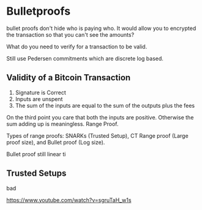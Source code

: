 # Bulletproofs



bullet proofs don't hide who is paying who. It would allow you to encrypted the transaction so that you can't see the amounts?


What do you need to verify for a transaction to be valid.

Still use Pedersen commitments which are discrete log based.

## Validity of a Bitcoin Transaction

1. Signature is Correct 
2. Inputs are unspent 
3. The sum of the inputs are equal to the sum of the outputs plus the fees

On the third point you care that both the inputs are positive. Otherwise the sum adding up is meaningless. Range Proof. 


Types of range proofs: SNARKs (Trusted Setup), CT Range proof (Large proof size), and Bullet proof (Log size).

Bullet proof still linear ti

## Trusted Setups 
bad


https://www.youtube.com/watch?v=sgruTaH_w1s

